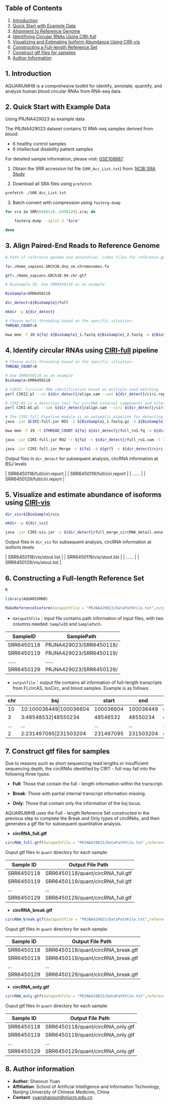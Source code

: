

## Table of Contents

1. [Introduction](#1-introduction)  
2. [Quick Start with Example Data](#2-quick-start-with-example-data)  
3. [Alignment to Reference Genome](#3-alignment-to-reference-genome)  
4. [Identifying Circular RNAs Using CIRI-full](#4-identifying-circular-rnas-using-ciri-full)  
5. [Visualizing and Estimating Isoform Abundance Using CIRI-vis](#5-visualizing-and-estimating-isoform-abundance-using-ciri-vis)  
6. [Constructing a Full-length Reference Set](#6-constructing-a-full-length-reference-set)
7. [Construct gtf files for samples](#7-construct-gtf-files-for-samples)
8. [Author Information](#8-author-information)

## 1. Introduction

AQUARIUMHB is a comprehesive toolkit for identify, annotate, quantify, and analyze human blood circular RNAs from RNA-seq data. 

## 2. Quick Start with Example Data

Using PRJNA429023 as example data

The PRJNA429023 dataset contains 12 RNA-seq samples derived from blood:

- 6 healthy control samples  
- 6 intellectual disability patient samples  

For detailed sample information, please visit:  [GSE108887](https://www.ncbi.nlm.nih.gov/geo/query/acc.cgi?acc=GSE108887)

1. Obtain the SRR accession list file (`SRR_Acc_List.txt`) from:   [NCBI SRA Study](https://www.ncbi.nlm.nih.gov/Traces/study/?acc=PRJNA429023&o=acc_s%3Aa)  

2. Download all SRA files using ```prefetch```:  

```bash
prefetch ./SRR_Acc_List.txt
```

3. Batch convert with compression using ```fasterq-dump```

```bash
for sra in SRR{6450118..6450129}.sra; do

    fasterq-dump --split-3 "$sra" 

done
```

## 3. Align Paired-End Reads to Reference Genome

```bash
# Path of reference genome and annotation, index files for reference genome must made first using `bwa index`

fa=./Homo_sapiens.GRCh38.dna_sm.chromosomes.fa

gtf=./Homo_sapiens.GRCh38.94.chr.gtf

# BioSample ID. Use SRR6450118 as an example:

BioSample=SRR6450118

dir_detect=${BioSample}/full

mkdir -p ${dir_detect}

# Choose multi-threading based on the specific situation.
THREAD_COUNT=8 

bwa mem -T 10 ${fa} ${BioSample}_1.fastq ${BioSample}_2.fastq -o ${BioSample}/full/align.sam -t $THREAD_COUNT

```

## 4. Identify circular RNAs using [CIRI-full](https://ciri-cookbook.readthedocs.io/en/latest/CIRI-full.html#) pipeline

```bash
# Choose multi-threading based on the specific situation.
THREAD_COUNT=8 

# Use SRR6450118 as an example
BioSample=SRR6450118

# CIRI2: Circular RNA identification based on multiple seed matching
perl CIRI2.pl --in ${dir_detect}/align.sam --out ${dir_detect}/ciri.report --ref_file ${fa} --anno ${gtf} --thread_num $THREAD_COUNT

# CIRI-AS is a detection tool for circRNA internal components and alternative splicing events.
perl CIRI-AS.pl --sam ${dir_detect}/align.sam --ciri ${dir_detect}/ciri.report --out ${dir_detect}/as --ref_file ${fa} --anno ${gtf} --output_all yes

# The CIRI-full Pipeline module is an automatic pipeline for detecting and reconstructing circRNAs.
java -jar $CIRI-full.jar RO1 -1 ${BioSample}_1.fastq.gz -2 ${BioSample}_2.fastq.gz -o ${dir_detect}/full -t $THREAD_COUNT

bwa mem -T 19 -t $THREAD_COUNT ${fa} ${dir_detect}/full_ro1.fq -o ${dir_detect}/full_ro1.sam -t $THREAD_COUNT

java -jar CIRI-full.jar RO2 -r ${fa} -s ${dir_detect}/full_ro1.sam -l 150 -o ${dir_detect}/full

java -jar CIRI-full.jar Merge -r ${fa} -a ${gtf} -c ${dir_detect}/ciri.report -as ${dir_detect}/as_jav.list -ro ${dir_detect}/full_ro2_info.list -o ${dir_detect}/full

```

Output files in ```dir_detect```  for subsequent analysis, circRNA information at BSJ levels

| SRR6450118/full/ciri.report |
| SRR6450119/full/ciri.report |
| ......                      |
| SRR6450129/full/ciri.report |

## 5. Visualize and estimate abundance of isoforms using [CIRI-vis](https://ciri-cookbook.readthedocs.io/en/latest/CIRI-vis.html)

```bash
dir_vis=${BioSample}/vis

mkdir -p ${dir_vis}

java -jar CIRI-vis.jar -i ${dir_detect}/full_merge_circRNA_detail.anno -l ${dir_detect}/as_library_length.list -d ${dir_vis} -r ${fa} -min 1
```

Output files in ```dir_vis```  for subsequent analysis, circRNA information at isoform levels

| SRR6450118/vis/stout.list |
| SRR6450119/vis/stout.list |
| ......                    |
| SRR6450129/vis/stout.list |

## 6. Constructing a Full-length Reference Set

```r
R

library(AQUARIUMHB)

MakeReferenceIsoform(datapathfile = "PRJNA429023/DataPathFile.txt",outputfile = "ReferenceIsoformFinal.txt")
```

- `datapathfile`：input file contains path information of input files, with two columns needed: `SampleID` and `SamplePath`.

| SampleID   | SamplePath              |
| ---------- | ----------------------- |
| SRR6450118 | PRJNA429023/SRR6450118/ |
| SRR6450119 | PRJNA429023/SRR6450119/ |
| ......     | ......                  |
| SRR6450129 | PRJNA429023/SRR6450129/ |

- `outputfile`：output file contains all information of full-length transcripts from FLcircAS, IsoCirc, and blood samples. Example is as follows:

| chr | bsj                     | start     | end       | isoformID                                                       | strand | exon_count | exon_length | exon_total_length | ReferenceSource                                          |
| --- | ----------------------- | --------- | --------- | --------------------------------------------------------------- | ------ | ---------- | ----------- | ----------------- | -------------------------------------------------------- |
| 10  | 10:100036449\|100036604 | 100036604 | 100036449 | chr10\|100036449\|100036604\|+                                  | +      | 1          | 156         | 156               | FLcircAS_Liver                                           |
| 3   | 3:48548532\|48550234    | 48548532  | 48550234  | chr3\|48548532,48549864,48550118\|48548537,48549960,48550234\|- | -      | 3          | 6,97,117    | 220               | Full                                                     |
| ... | ...                     | ...       | ...       | ...                                                             | ...    | ...        | ...         | ...               | ...                                                      |
| 2   | 2:231497095\|231503204  | 231497095 | 231503204 | chr2\|231497095,231503081\|231497252,231503204\|-               | -      | 2          | 158,124     | 282               | Full,FLcircAS_HeLa,IsoCirc_SkeletalMuscle,IsoCirc_Testis |

## 7. Construct gtf files for samples

Due to reasons such as short sequencing read lengths or insufficient sequencing depth, the circRNAs identified by CIRT - full may fall into the following three types:

- **Full**: Those that contain the full - length information within the transcript.

- **Break**: Those with partial internal transcript information missing.

- **Only**: Those that contain only the information of the bsj locus.

AQUARIUMHB uses the Full - length Reference Set constructed in the previous step to complete the Break and Only types of circRNAs, and then generates a gtf file for subsequent quantitative analysis.

- **circRNA_full.gtf**

```r
circRNA_full.gtf(datapathfile = "PRJNA429023/DataPathFile.txt",referencefile = "ReferenceIsoformFinal.txt")
```

Ouput gtf files in `quant` directory for each sample:  

| Sample ID  | Output File Path                  |
| ---------- | --------------------------------- |
| SRR6450118 | SRR6450118/quant/circRNA_full.gtf |
| SRR6450119 | SRR6450119/quant/circRNA_full.gtf |
| ...        | ...                               |
| SRR6450129 | SRR6450129/quant/circRNA_full.gtf |

- **circRNA_break.gtf**

```r
circRNA_break.gtf(datapathfile = "PRJNA429023/DataPathFile.txt",referencefile = "ReferenceIsoformFinal.txt")
```

Ouput gtf files in `quant` directory for each sample:

| Sample ID  | Output File Path                   |
| ---------- | ---------------------------------- |
| SRR6450118 | SRR6450118/quant/circRNA_break.gtf |
| SRR6450119 | SRR6450119/quant/circRNA_break.gtf |
| ...        | ...                                |
| SRR6450129 | SRR6450129/quant/circRNA_break.gtf |

- **circRNA_only.gtf**

```r
circRNA_only.gtf(datapathfile = "PRJNA429023/DataPathFile.txt",referencefile = "ReferenceIsoformFinal.txt")
```

Ouput gtf files in `quant` directory for each sample:

| Sample ID  | Output File Path                  |
| ---------- | --------------------------------- |
| SRR6450118 | SRR6450118/quant/circRNA_only.gtf |
| SRR6450119 | SRR6450119/quant/circRNA_only.gtf |
| ...        | ...                               |
| SRR6450129 | SRR6450129/quant/circRNA_only.gtf |

## 8. Author information

* **Author**: Shaoxun Yuan  
* **Affiliation**: School of Artificial Intelligence and Information Technology, Nanjing University of Chinese Medicine, China  
* **Contact**: [yuanshaoxun@njucm.edu.cn](mailto:yuanshaoxun@njucm.edu.cn)  

